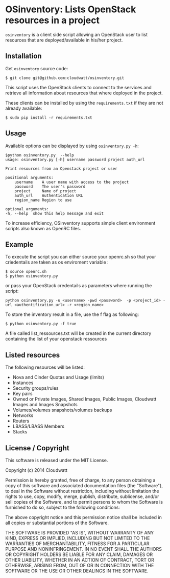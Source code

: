 OSinventory: Lists OpenStack resources in a project
============================================

`osinventory` is a client side script allowing an OpenStack user to list resources that are deployed/available in his/her project.

Installation
------------

Get `osinventory` source code:

    $ git clone git@github.com:cloudwatt/osinventory.git

This script uses the OpenStack clients to connect to the services and retrieve all information about resources that where deployed in the project.

These clients can be installed by using the `requirements.txt` if they are not already available:

    $ sudo pip install -r requirements.txt


Usage
-----

Available options can be displayed by using `osinventory.py -h`:

    $python osinventory.py  --help
    usage: osinventory.py [-h] username password project auth_url

    Print resources from an Openstack project or user

    positional arguments:
        username    A user name with access to the project
        password    The user's password
        project     Name of project
        auth_url    Authentication URL
        region_name Region to use

    optional arguments:
    -h, --help  show this help message and exit

To increase efficiency, OSinventory supports simple client environment scripts also known as OpenRC files.
    
Example
-------

To execute the script you can either source your openrc.sh so that your criedentails are taken as os enviroment variable :

    $ source openrc.sh
    $ python osinventory.py

or pass your OpenStack credentails as parameters where running the script:

    python osinventory.py -u <username> -pwd <password>  -p <project_id> -url <authentification_url> -r <region_name>

To store the inventory result in a file, use the f flag as following:

    $ python osinventory.py -f true

A file called list_ressources.txt will be created in the current directory containing the list of your openstack ressources

Listed resources
-------

The following resources will be listed:

* Nova and Cinder Quotas and Usage (limits)
* Instances
* Security groups/rules
* Key pairs
* Owned or Private Images, Shared Images, Public Images, Cloudwatt Images and Images Snapshots
* Volumes/volumes snapshots/volumes backups
* Networks
* Routers
* LBASS/LBASS Members
* Stacks


License / Copyright
-------------------

This software is released under the MIT License.

Copyright (c) 2014 Cloudwatt

Permission is hereby granted, free of charge, to any person obtaining a copy
of this software and associated documentation files (the "Software"), to deal
in the Software without restriction, including without limitation the rights
to use, copy, modify, merge, publish, distribute, sublicense, and/or sell
copies of the Software, and to permit persons to whom the Software is
furnished to do so, subject to the following conditions:

The above copyright notice and this permission notice shall be included in all
copies or substantial portions of the Software.

THE SOFTWARE IS PROVIDED "AS IS", WITHOUT WARRANTY OF ANY KIND, EXPRESS OR
IMPLIED, INCLUDING BUT NOT LIMITED TO THE WARRANTIES OF MERCHANTABILITY,
FITNESS FOR A PARTICULAR PURPOSE AND NONINFRINGEMENT. IN NO EVENT SHALL THE
AUTHORS OR COPYRIGHT HOLDERS BE LIABLE FOR ANY CLAIM, DAMAGES OR OTHER
LIABILITY, WHETHER IN AN ACTION OF CONTRACT, TORT OR OTHERWISE, ARISING FROM,
OUT OF OR IN CONNECTION WITH THE SOFTWARE OR THE USE OR OTHER DEALINGS IN THE
SOFTWARE.

